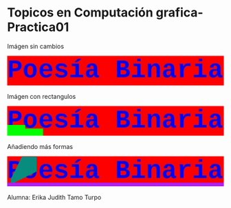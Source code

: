 # Topicos en Computación grafica- Practica01
Imágen sin cambios 

![](poesia.bmp)

Imágen con rectangulos 

![](poesia_rectangulo.bmp)

Añadiendo más formas 

![](poesia_linea.bmp)

Alumna:
Erika Judith Tamo Turpo
